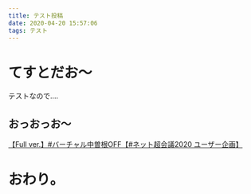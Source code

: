 ```yaml
---
title: テスト投稿
date: 2020-04-20 15:57:06
tags: テスト
---
```


# てすとだお～

テストなので....

## おっおっお～

<script type="application/javascript" src="https://embed.nicovideo.jp/watch/sm36655800/script?w=720&h=480"></script><noscript><a href="https://www.nicovideo.jp/watch/sm36655800">【Full ver.】#バーチャル中曽根OFF【#ネット超会議2020 ユーザー企画】</a></noscript>

# おわり。